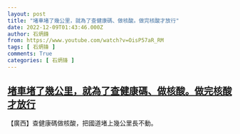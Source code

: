```yaml
---
layout: post
title: "堵車堵了幾公里，就為了查健康碼、做核酸。做完核酸才放行"
date: 2022-12-09T01:43:46.000Z
author: 石炳鋒
from: https://www.youtube.com/watch?v=OisP57aR_RM
tags: [ 石炳锋 ]
comments: True
categories: [ 石炳锋 ]
---
```

<!--1670550226000-->
[堵車堵了幾公里，就為了查健康碼、做核酸。做完核酸才放行](https://www.youtube.com/watch?v=OisP57aR_RM)
------

<div>
【廣西】查健康碼做核酸，把國道堵上幾公里長不動。
</div>
